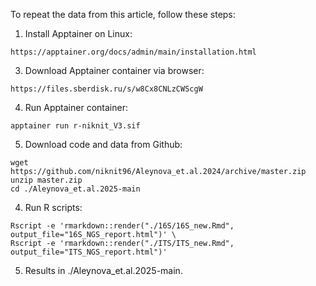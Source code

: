 To repeat the data from this article, follow these steps:

1. Install Apptainer on Linux:
```
https://apptainer.org/docs/admin/main/installation.html
```
3. Download Apptainer container via browser:
```
https://files.sberdisk.ru/s/w8Cx8CNLzCWScgW
```
4. Run Apptainer container:
```
apptainer run r-niknit_V3.sif
```
5. Download code and data from Github:
```
wget https://github.com/niknit96/Aleynova_et.al.2024/archive/master.zip
unzip master.zip
cd ./Aleynova_et.al.2025-main
```
4. Run R scripts:
```
Rscript -e 'rmarkdown::render("./16S/16S_new.Rmd", output_file="16S_NGS_report.html")' \
Rscript -e 'rmarkdown::render("./ITS/ITS_new.Rmd", output_file="ITS_NGS_report.html")'
```
5. Results in ./Aleynova_et.al.2025-main.
